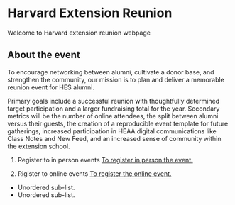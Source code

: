 # Harvard Extension Reunion
Welcome to Harvard extension reunion webpage

## About the event
To encourage networking between alumni, cultivate a donor base, and strengthen the community, our mission is to plan and deliver a memorable reunion event for HES alumni.

Primary goals include a successful reunion with thoughtfully determined target participation and a larger fundraising total for the year. Secondary metrics will be the number of online attendees, the split between alumni versus their guests, the creation of a reproducible event template for future gatherings, increased participation in HEAA digital communications like Class Notes and New Feed, and an increased sense of community within the extension school. 

1. Register to in person events
[To register in person the event.](https://docs.google.com/forms/d/e/1FAIpQLSd7Yyg_Hfb4He5nPdcSzzpigN68LwFui2SZ62n5aKXjmT60VA/viewform?usp=pp_url)

2. Rigister to online events
[To register the online event.](https://docs.google.com/forms/d/e/1FAIpQLSd7Yyg_Hfb4He5nPdcSzzpigN68LwFui2SZ62n5aKXjmT60VA/viewform?usp=pp_url)

- Unordered sub-list. 
- Unordered sub-list. 

